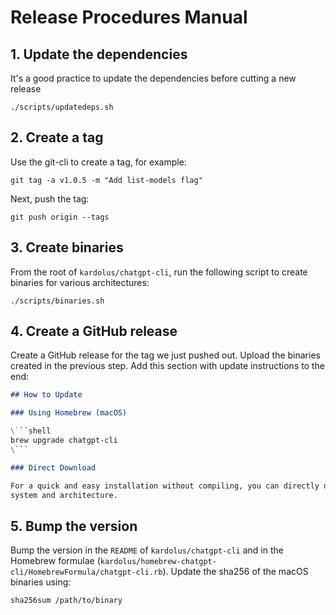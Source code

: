 # Release Procedures Manual

## 1. Update the dependencies

It's a good practice to update the dependencies before cutting a new release

```shell
./scripts/updatedeps.sh
```

## 2. Create a tag

Use the git-cli to create a tag, for example:

```shell
git tag -a v1.0.5 -m "Add list-models flag"
```

Next, push the tag:

```shell
git push origin --tags
```

## 3. Create binaries

From the root of `kardolus/chatgpt-cli`, run the following script to create binaries for various architectures:

```shell
./scripts/binaries.sh
```

## 4. Create a GitHub release

Create a GitHub release for the tag we just pushed out. Upload the binaries created in the previous step. Add this
section with update instructions to the end:

```markdown
## How to Update

### Using Homebrew (macOS)

\```shell 
brew upgrade chatgpt-cli
\```

### Direct Download

For a quick and easy installation without compiling, you can directly download the pre-built binary for your operating
system and architecture.
```

## 5. Bump the version

Bump the version in the `README` of `kardolus/chatgpt-cli` and in the Homebrew
formulae (`kardolus/homebrew-chatgpt-cli/HomebrewFormula/chatgpt-cli.rb`). Update the sha256 of the macOS binaries
using:

```shell
sha256sum /path/to/binary
```
